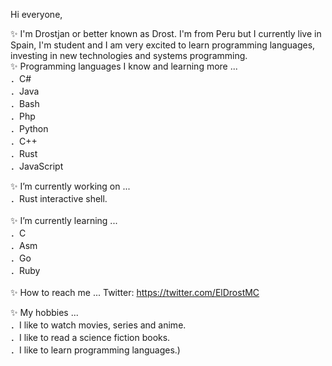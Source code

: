 Hi everyone,

✨ I'm Drostjan or better known as Drost. I'm from Peru but I currently live in Spain, I'm student and I am very excited to learn programming languages, 
investing in new technologies and systems programming.
<br />
✨ Programming languages I know and learning more ... <br />
．C#<br />
．Java<br />
．Bash<br />
．Php<br />
．Python<br />
．C++<br />
．Rust <br />
．JavaScript<br />

✨ I’m currently working on ... <br />
．Rust interactive shell. <br />
 <br />
✨ I’m currently learning ... <br />
．C <br />
．Asm<br />
．Go <br />
．Ruby<br />
  <br />
✨ How to reach me ...
Twitter: https://twitter.com/ElDrostMC  <br />

✨ My hobbies ...<br />
．I like to watch movies, series and anime.  <br />
．I like to read a science fiction books.  <br />
．I like to learn programming languages.)  <br />
